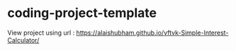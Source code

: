 # coding-project-template

View project using url :  https://alaishubham.github.io/vftvk-Simple-Interest-Calculator/
